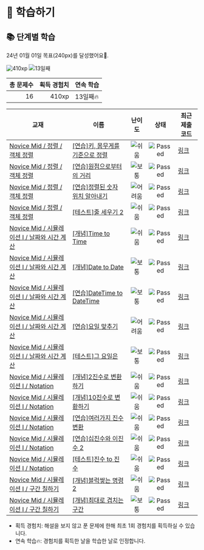 # 📖 학습하기

## 📚 단계별 학습
24년 01월 01일 목표(240px)를 달성했어요🥳.

![410xp](https://img.shields.io/badge/EXP-410xp-%235cb85c.svg?for-the-badge)
![13일째](https://img.shields.io/badge/연속학습-13일째-%23E34F26.svg?for-the-badge)

|총 문제수|획득 경험치|연속 학습|
|---:|---:|---|
16|410xp|13일째🔥|

|교재|이름|난이도|상태|최근 제출 코드|
|---|---|:---:|:---:|---|
|[Novice Mid / 정렬 / 객체 정렬](https://www.codetree.ai/missions?missionId=5)|[[연습]키, 몸무게를 기준으로 정렬](https://www.codetree.ai/missions/5/problems/sort-by-height-and-weight)|![쉬움][easy]|![Passed][passed]|[링크](https://github.com/baobabnamu/codetree-TILs/blob/main/240101/%ED%82%A4%2C%20%EB%AA%B8%EB%AC%B4%EA%B2%8C%EB%A5%BC%20%EA%B8%B0%EC%A4%80%EC%9C%BC%EB%A1%9C%20%EC%A0%95%EB%A0%AC/sort-by-height-and-weight.java)|
|[Novice Mid / 정렬 / 객체 정렬](https://www.codetree.ai/missions?missionId=5)|[[연습]원점으로부터의 거리](https://www.codetree.ai/missions/5/problems/distance-from-origin)|![보통][medium]|![Passed][passed]|[링크](https://github.com/baobabnamu/codetree-TILs/blob/main/240101/%EC%9B%90%EC%A0%90%EC%9C%BC%EB%A1%9C%EB%B6%80%ED%84%B0%EC%9D%98%20%EA%B1%B0%EB%A6%AC/distance-from-origin.java)|
|[Novice Mid / 정렬 / 객체 정렬](https://www.codetree.ai/missions?missionId=5)|[[연습]정렬된 숫자 위치 알아내기](https://www.codetree.ai/missions/5/problems/indices-of-sorted-array)|![어려움][hard]|![Passed][passed]|[링크](https://github.com/baobabnamu/codetree-TILs/blob/main/240101/%EC%A0%95%EB%A0%AC%EB%90%9C%20%EC%88%AB%EC%9E%90%20%EC%9C%84%EC%B9%98%20%EC%95%8C%EC%95%84%EB%82%B4%EA%B8%B0/indices-of-sorted-array.java)|
|[Novice Mid / 정렬 / 객체 정렬](https://www.codetree.ai/missions?missionId=5)|[[테스트]줄 세우기 2](https://www.codetree.ai/missions/5/problems/line-up-students-2)|![쉬움][easy]|![Passed][passed]|[링크](https://github.com/baobabnamu/codetree-TILs/blob/main/240101/%EC%A4%84%20%EC%84%B8%EC%9A%B0%EA%B8%B0%202/line-up-students-2.java)|
|[Novice Mid / 시뮬레이션 I / 날짜와 시간 계산](https://www.codetree.ai/missions?missionId=5)|[[개념]Time to Time](https://www.codetree.ai/missions/5/problems/time-to-time)|![쉬움][easy]|![Passed][passed]|[링크](https://github.com/baobabnamu/codetree-TILs/blob/main/240101/Time%20to%20Time/time-to-time.java)|
|[Novice Mid / 시뮬레이션 I / 날짜와 시간 계산](https://www.codetree.ai/missions?missionId=5)|[[개념]Date to Date](https://www.codetree.ai/missions/5/problems/date-to-date)|![보통][medium]|![Passed][passed]|[링크](https://github.com/baobabnamu/codetree-TILs/blob/main/240101/Date%20to%20Date/date-to-date.java)|
|[Novice Mid / 시뮬레이션 I / 날짜와 시간 계산](https://www.codetree.ai/missions?missionId=5)|[[연습]DateTime to DateTime](https://www.codetree.ai/missions/5/problems/datetime-to-datetime)|![보통][medium]|![Passed][passed]|[링크](https://github.com/baobabnamu/codetree-TILs/blob/main/240101/DateTime%20to%20DateTime/datetime-to-datetime.java)|
|[Novice Mid / 시뮬레이션 I / 날짜와 시간 계산](https://www.codetree.ai/missions?missionId=5)|[[연습]요일 맞추기](https://www.codetree.ai/missions/5/problems/guess-day-of-week)|![어려움][hard]|![Passed][passed]|[링크](https://github.com/baobabnamu/codetree-TILs/blob/main/240101/%EC%9A%94%EC%9D%BC%20%EB%A7%9E%EC%B6%94%EA%B8%B0/guess-day-of-week.java)|
|[Novice Mid / 시뮬레이션 I / 날짜와 시간 계산](https://www.codetree.ai/missions?missionId=5)|[[테스트]그 요일은](https://www.codetree.ai/missions/5/problems/the-day-of-the-day)|![보통][medium]|![Passed][passed]|[링크](https://github.com/baobabnamu/codetree-TILs/blob/main/240101/%EA%B7%B8%20%EC%9A%94%EC%9D%BC%EC%9D%80/the-day-of-the-day.java)|
|[Novice Mid / 시뮬레이션 I / Notation](https://www.codetree.ai/missions?missionId=5)|[[개념]2진수로 변환하기](https://www.codetree.ai/missions/5/problems/convert-to-binary)|![쉬움][easy]|![Passed][passed]|[링크](https://github.com/baobabnamu/codetree-TILs/blob/main/240101/2%EC%A7%84%EC%88%98%EB%A1%9C%20%EB%B3%80%ED%99%98%ED%95%98%EA%B8%B0/convert-to-binary.java)|
|[Novice Mid / 시뮬레이션 I / Notation](https://www.codetree.ai/missions?missionId=5)|[[개념]10진수로 변환하기](https://www.codetree.ai/missions/5/problems/convert-to-decimal)|![쉬움][easy]|![Passed][passed]|[링크](https://github.com/baobabnamu/codetree-TILs/blob/main/240101/10%EC%A7%84%EC%88%98%EB%A1%9C%20%EB%B3%80%ED%99%98%ED%95%98%EA%B8%B0/convert-to-decimal.java)|
|[Novice Mid / 시뮬레이션 I / Notation](https://www.codetree.ai/missions?missionId=5)|[[연습]여러가지 진수변환](https://www.codetree.ai/missions/5/problems/various-numeral-system-transformations)|![쉬움][easy]|![Passed][passed]|[링크](https://github.com/baobabnamu/codetree-TILs/blob/main/240101/%EC%97%AC%EB%9F%AC%EA%B0%80%EC%A7%80%20%EC%A7%84%EC%88%98%EB%B3%80%ED%99%98/various-numeral-system-transformations.java)|
|[Novice Mid / 시뮬레이션 I / Notation](https://www.codetree.ai/missions?missionId=5)|[[연습]십진수와 이진수 2](https://www.codetree.ai/missions/5/problems/decimal-and-binary-number-2)|![쉬움][easy]|![Passed][passed]|[링크](https://github.com/baobabnamu/codetree-TILs/blob/main/240101/%EC%8B%AD%EC%A7%84%EC%88%98%EC%99%80%20%EC%9D%B4%EC%A7%84%EC%88%98%202/decimal-and-binary-number-2.java)|
|[Novice Mid / 시뮬레이션 I / Notation](https://www.codetree.ai/missions?missionId=5)|[[테스트]진수 to 진수](https://www.codetree.ai/missions/5/problems/transformation-of-number-system)|![쉬움][easy]|![Passed][passed]|[링크](https://github.com/baobabnamu/codetree-TILs/blob/main/240101/%EC%A7%84%EC%88%98%20to%20%EC%A7%84%EC%88%98/transformation-of-number-system.java)|
|[Novice Mid / 시뮬레이션 I / 구간 칠하기](https://www.codetree.ai/missions?missionId=5)|[[개념]블럭쌓는 명령2](https://www.codetree.ai/missions/5/problems/block-stacking-commands2)|![쉬움][easy]|![Passed][passed]|[링크](https://github.com/baobabnamu/codetree-TILs/blob/main/240101/%EB%B8%94%EB%9F%AD%EC%8C%93%EB%8A%94%20%EB%AA%85%EB%A0%B92/block-stacking-commands2.java)|
|[Novice Mid / 시뮬레이션 I / 구간 칠하기](https://www.codetree.ai/missions?missionId=5)|[[개념]최대로 겹치는 구간](https://www.codetree.ai/missions/5/problems/maximum-overlapped-segments)|![보통][medium]|![Passed][passed]|[링크](https://github.com/baobabnamu/codetree-TILs/blob/main/240101/%EC%B5%9C%EB%8C%80%EB%A1%9C%20%EA%B2%B9%EC%B9%98%EB%8A%94%20%EA%B5%AC%EA%B0%84/maximum-overlapped-segments.java)|


* 획득 경험치: 해설을 보지 않고 푼 문제에 한해 최초 1회 경험치를 획득하실 수 있습니다.
* 연속 학습:fire:: 경험치를 획득한 날을 학습한 날로 인정합니다.










[b5]: https://img.shields.io/badge/Bronze_5-%235D3E31.svg
[b4]: https://img.shields.io/badge/Bronze_4-%235D3E31.svg
[b3]: https://img.shields.io/badge/Bronze_3-%235D3E31.svg
[b2]: https://img.shields.io/badge/Bronze_2-%235D3E31.svg
[b1]: https://img.shields.io/badge/Bronze_1-%235D3E31.svg
[s5]: https://img.shields.io/badge/Silver_5-%23394960.svg
[s4]: https://img.shields.io/badge/Silver_4-%23394960.svg
[s3]: https://img.shields.io/badge/Silver_3-%23394960.svg
[s2]: https://img.shields.io/badge/Silver_2-%23394960.svg
[s1]: https://img.shields.io/badge/Silver_1-%23394960.svg
[g5]: https://img.shields.io/badge/Gold_5-%23FFC433.svg
[g4]: https://img.shields.io/badge/Gold_4-%23FFC433.svg
[g3]: https://img.shields.io/badge/Gold_3-%23FFC433.svg
[g2]: https://img.shields.io/badge/Gold_2-%23FFC433.svg
[g1]: https://img.shields.io/badge/Gold_1-%23FFC433.svg
[p5]: https://img.shields.io/badge/Platinum_5-%2376DDD8.svg
[p4]: https://img.shields.io/badge/Platinum_4-%2376DDD8.svg
[p3]: https://img.shields.io/badge/Platinum_3-%2376DDD8.svg
[p2]: https://img.shields.io/badge/Platinum_2-%2376DDD8.svg
[p1]: https://img.shields.io/badge/Platinum_1-%2376DDD8.svg
[passed]: https://img.shields.io/badge/Passed-%23009D27.svg
[failed]: https://img.shields.io/badge/Failed-%23D24D57.svg
[easy]: https://img.shields.io/badge/쉬움-%235cb85c.svg?for-the-badge
[medium]: https://img.shields.io/badge/보통-%23FFC433.svg?for-the-badge
[hard]: https://img.shields.io/badge/어려움-%23D24D57.svg?for-the-badge